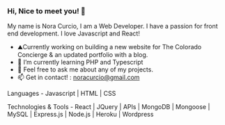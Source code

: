 ### Hi, Nice to meet you! 👋

My name is Nora Curcio, I am a Web Developer. 
I have a passion for front end development. 
I love Javascript and React!

- ⛰Currently working on building a new website for The Colorado Concierge & an updated portfolio with a blog.  
- 🌱 I’m currently learning PHP and Typescript
- 💬 Feel free to ask me about any of my projects. 
- 📫 Get in contact! : noracurcio@gmail.com

Languages - 
Javascript | HTML | CSS 

Technologies & Tools - 
React | JQuery | APIs | MongoDB | Mongoose | MySQL | Express.js | Node.js | Heroku | Wordpress 
